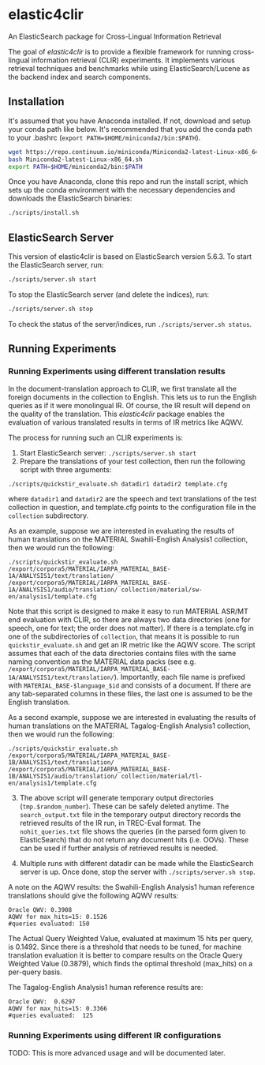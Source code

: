 # elastic4clir
An ElasticSearch package for Cross-Lingual Information Retrieval

The goal of *elastic4clir* is to provide a flexible framework for running cross-lingual information retrieval (CLIR) experiments. It implements various retrieval techniques and benchmarks while using ElasticSearch/Lucene as the backend index and search components.


## Installation

It's assumed that you have Anaconda installed. If not, download and setup your conda path like below. It's recommended that you add the conda path to your .bashrc (`export PATH=$HOME/miniconda2/bin:$PATH`). 

```bash
wget https://repo.continuum.io/miniconda/Miniconda2-latest-Linux-x86_64.sh
bash Miniconda2-latest-Linux-x86_64.sh
export PATH=$HOME/miniconda2/bin:$PATH
```

Once you have Anaconda, clone this repo and run the install script, which sets up the conda environment with the necessary dependencies and downloads the ElasticSearch binaries:

```bash
./scripts/install.sh
```

## ElasticSearch Server

This version of elastic4clir is based on ElasticSearch version 5.6.3. To start the ElasticSearch server, run:

```bash
./scripts/server.sh start
```

To stop the ElasticSearch server (and delete the indices), run:

```bash
./scripts/server.sh stop
```

To check the status of the server/indices, run `./scripts/server.sh status`.


## Running Experiments

### Running Experiments using different translation results

In the document-translation approach to CLIR, we first translate all the foreign documents in the collection to English. This lets us to run the English queries as if it were monolingual IR. Of course, the IR result will depend on the quality of the translation. This *elastic4clir* package enables the evaluation of various translated results in terms of IR metrics like AQWV.

The process for running such an CLIR experiments is:
1. Start ElasticSearch server: `./scripts/server.sh start`
2. Prepare the translations of your test collection, then run the following script with three arguments:

```bash
./scripts/quickstir_evaluate.sh datadir1 datadir2 template.cfg
```

where `datadir1` and `datadir2` are the speech and text translations of the test collection in question, and template.cfg points to the configuration file in the `collection` subdirectory.

As an example, suppose we are interested in evaluating the results of human translations on the MATERIAL Swahili-English Analysis1 collection, then we would run the following:

```
./scripts/quickstir_evaluate.sh /export/corpora5/MATERIAL/IARPA_MATERIAL_BASE-1A/ANALYSIS1/text/translation/ /export/corpora5/MATERIAL/IARPA_MATERIAL_BASE-1A/ANALYSIS1/audio/translation/ collection/material/sw-en/analysis1/template.cfg
```

Note that this script is designed to make it easy to run MATERIAL ASR/MT end evaluation with CLIR, so there are always two data directories (one for speech, one for text; the order does not matter). If there is a template.cfg in one of the subdirectories of `collection`, that means it is possible to run `quickstir_evaluate.sh` and get an IR metric like the AQWV score. The script assumes that each of the data directories contains files with the same naming convention as the MATERIAL data packs (see e.g. `/export/corpora5/MATERIAL/IARPA_MATERIAL_BASE-1A/ANALYSIS1/text/translation/`). Importantly, each file name is prefixed with `MATERIAL_BASE-$language_$id` and consists of a document. If there are any tab-separated columns in these files, the last one is assumed to be the English translation. 

As a second example, suppose we are interested in evaluating the results of human translations on the MATERIAL Tagalog-English Analysis1 collection, then we would run the following:

```
./scripts/quickstir_evaluate.sh /export/corpora5/MATERIAL/IARPA_MATERIAL_BASE-1B/ANALYSIS1/text/translation/ /export/corpora5/MATERIAL/IARPA_MATERIAL_BASE-1B/ANALYSIS1/audio/translation/ collection/material/tl-en/analysis1/template.cfg
```

3. The above script will generate temporary output directories (`tmp.$random_number`). These can be safely deleted anytime. The `search_output.txt` file in the temporary output directory records the retrieved results of the IR run, in TREC-Eval format. The `nohit_queries.txt` file shows the queries (in the parsed form given to ElasticSearch) that do not return any document hits (i.e. OOVs). These can be used if further analysis of retrieved results is needed.

4. Multiple runs with different datadir can be made while the ElasticSearch server is up. Once done, stop the server with `./scripts/server.sh stop`.

A note on the AQWV results: the Swahili-English Analysis1 human reference translations should give the following AQWV results:

```
Oracle QWV: 0.3908
AQWV for max_hits=15: 0.1526
#queries evaluated: 150
```

The Actual Query Weighted Value, evaluated at maximum 15 hits per query, is 0.1492. Since there is a threshold that needs to be tuned, for machine translation evaluation it is better to compare results on the Oracle Query Weighted Value (0.3879), which finds the optimal threshold (max_hits) on a per-query basis.

The Tagalog-English Analysis1 human reference results are:

```
Oracle QWV:  0.6297
AQWV for max_hits=15: 0.3366
#queries evaluated:  125
```

### Running Experiments using different IR configurations

TODO: This is more advanced usage and will be documented later.


